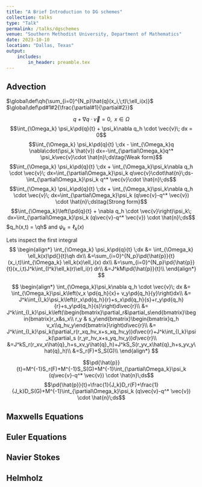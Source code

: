 ```yaml
---
title: "A Brief Introduction to DG schemes"
collection: talks
type: "Talk"
permalink: /talks/dgschemes
venue: "Southern Methodist University, Department of Mathematics"
date: 2023-10-10
location: "Dallas, Texas"
output:
    includes:
        in_header: preamble.tex
---
```


## Advection
$\global\def\qh{\sum_{i=0}^{N_p}\hat{q}(x_i,\;t)\;\ell_i(x)}$
$\global\def\pd#1#2{\frac{\partial#1}{\partial#2}}$

$$q+\nabla q \cdot \vec{v} = 0,\;\; x\in\Omega$$
$$\int_{\Omega_k} \psi_k\pd{q}{t} + \psi_k\nabla q_h \cdot \vec{v}\; dx = 0$$
$$\int_{\Omega_k} \psi_k\pd{q}{t} \;dx - \int_{\Omega_k}q \nabla\cdot(\psi_k \hat{v}) dx=-\int_{\partial\Omega_k}q^* \psi_k\vec{v}\cdot \hat{n}\;ds\tag{Weak form}$$
$$\int_{\Omega_k} \psi_k\pd{q}{t} \;dx + \int_{\Omega_k}\psi_k\nabla q_h \cdot \vec{v}\; dx=\int_{\partial\Omega_k}\psi_k  q\vec{v}\cdot\hat{n}\;ds-\int_{\partial\Omega_k}\psi_k q^* \vec{v}\cdot \hat{n}\;ds$$
$$\int_{\Omega_k} \psi_k\pd{q}{t} \;dx + \int_{\Omega_k}\psi_k\nabla q_h \cdot \vec{v}\; dx=\int_{\partial\Omega_k}\psi_k  (q\vec{v}-q^* \vec{v}) \cdot \hat{n}\;ds\tag{Strong form}$$
$$\int_{\Omega_k}\left(\pd{q}{t} + \nabla q_h \cdot \vec{v}\right)\psi_k\; dx=\int_{\partial\Omega_k}\psi_k  (q\vec{v}-q^* \vec{v}) \cdot \hat{n}\;ds$$
$q_h(x,t) = \qh$ and $\psi_k = \ell_k(x)$

Lets inspect the first integral
$$
\begin{align*}
\int_{\Omega_k} \psi_k\pd{q}{t} \;dx &= \int_{\Omega_k} \ell_k(x)\pd{}{t}\qh dx\\
&=\sum_{i=0}^{N_p}\pd{\hat{p}}{t}(x_i,t)\int_{\Omega_k} \ell_k(x)\ell_i(x) dx\\
&=\sum_{i=0}^{N_p}\pd{\hat{p}}{t}(x_i,t)J^k\int_{I^k}\ell_k(r)\ell_i(r) dr\\
&=J^kM\pd{\hat{p}}{t}\\
\end{align*}
$$

$$
\begin{align*}
\int_{\Omega_k}\psi_k\nabla q_h \cdot \vec{v}\; dx &= \int_{\Omega_k}\psi_k\left(v_x \pd{q_h}{x}+ v_y\pd{q_h}{y}\right)dx\\
&= J^k\int_{I_k}\psi_k\left(r_x\pd{q_h}{r}+s_x\pd{q_h}{s}+r_y\pd{q_h}{r}+s_y\pd{q_h}{s}\right)d\vec{r}\\
&= J^k\int_{I_k}\psi_k\left(\begin{bmatrix}\partial_r&\partial_s\end{bmatrix}\begin{bmatrix}r_x&s_x\\ r_y & s_y\end{bmatrix}\begin{bmatrix}q_h v_x\\q_hv_y\end{bmatrix}\right)d\vec{r}\\
&= J^k\int_{I_k}\psi_k(\partial_r(r_xq_hv_x+s_xq_hv_y))d\vec{r}+J^k\int_{I_k}\psi_k(\partial_s (r_yr_hv_x+s_yq_hv_y))d\vec{r}\\
&=J^kS_r(r_xv_x\hat{q}_h+s_xv_y\hat{q}_h)+J^kS_S(r_yv_x\hat{q}_h+s_yv_y\hat{q}_h)\\
&=S_r(F)+S_S(G)\\
\end{align*}
$$

$$\pd{\hat{p}}{t}=M^{-1}S_r(F)+M^{-1}S_S(G)+M^{-1}\int_{\partial\Omega_k}\psi_k  (q\vec{v}-q^* \vec{v}) \cdot \hat{n}\;ds$$
$$\pd{\hat{p}}{t}=\frac{1}{J_k}D_r(F)+\frac{1}{J_k}D_S(G)+M^{-1}\int_{\partial\Omega_k}\psi_k  (q\vec{v}-q^* \vec{v}) \cdot \hat{n}\;ds$$

## Maxwells Equations
## Euler Equations
## Navier Stokes
## Helmholz
